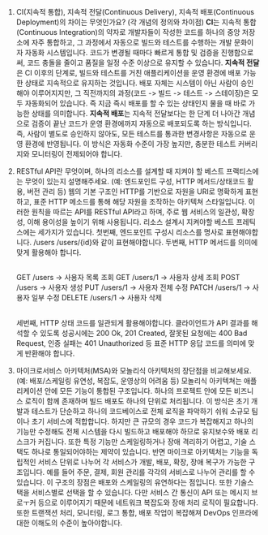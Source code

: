 1. CI(지속적 통합), 지속적 전달(Continuous Delivery), 지속적 배포(Continuous Deployment)의 차이는 무엇인가요? (각 개념의 정의와 차이점)
   **CI**는 지속적 통합(Continuous Integration)의 약자로 개발자들이 작성한 코드를 하나의 중앙 저장소에 자주 통합하고,
   그 과정에서 자동으로 빌드와 테스트를 수행하는 개발 문화이자 자동화 시스템입니다.
   코드가 변경될 때마다 빠르게 통합 및 검증을 진행함으로써, 코드 충돌을 줄이고 품질을 일정 수준 이상으로 유지할 수 있습니다.
   **지속적 전달**은 CI 이후의 단계로, 빌드와 테스트를 거친 애플리케이션을 운영 환경에 배포 가능한 상태로 지속적으로 유지하는 것입니다. 배포 자체는 시스템이 아닌 사람이 승인해야 이루어지지만, 그 직전까지의 과정(코드 -> 빌드 -> 테스트 -> 스테이징)은 모두 자동화되어 있습니다. 즉 지금 즉시 배포를 할 수 있는 상태인지 물을 때 바로 가능한 상태를 의미합니다.
   **지속적 배포**는 지속적 전달보다는 한 단계 더 나아간 개념으로 검증이 끝난 코드가 운영 환경에까지 자동으로 배포되도록 하는 방식입니다. 즉, 사람이 별도로 승인하지 않아도, 모든 테스트를 통과한 변경사항은 자동으로 운영 환경에 반영됩니다.
   이 방식은 자동화 수준이 가장 높지만, 충분한 테스트 커버리지와 모니터링이 전제되어야 합니다.

2. RESTful API란 무엇이며, 하나의 리소스를 설계할 때 지켜야 할 베스트 프랙티스에는 무엇이 있는지 설명해주세요.
   (예: 엔드포인트 구성, HTTP 메서드/상태코드 활용, 버전 관리 등)
   웹의 기본 구조인 HTTP를 기반으로 자원을 URI로 명확하게 표현하고, 표준 HTTP 메소드를 통해 해당 자원을 조작하는 아키텍쳐 스타일입니다. 이러한 원칙을 따르는 API를 RESTful API라고 하며, 주로 웹 서비스의 일관성, 확장성, 이해 용이성을 높이기 위해 사용됩니다.
   리소스 설계시 지켜야할 베스트 프레틱스에는 세가지가 있습니다.
   첫번째, 엔드포인트 구성시 리소스를 명사로 표현해야합니다.
   /users /users/{id}와 같이 표현해야합니다.
   두번째, HTTP 메서드를 의미에 맞게 활용해야 합니다.

   ##

   GET /users → 사용자 목록 조회
   GET /users/1 → 사용자 상세 조회
   POST /users → 사용자 생성
   PUT /users/1 → 사용자 전체 수정
   PATCH /users/1 → 사용자 일부 수정
   DELETE /users/1 → 사용자 삭제

   ##

   세번째, HTTP 상태 코드를 일관되게 활용해야합니다.
   클라이언트가 API 결과를 해석할 수 있도록
   성공시에는 200 Ok, 201 Created, 잘못된 요청에는 400 Bad Request, 인증 실패는 401 Unauthorized 등 표준 HTTP 응답 코드를 의미에 맞게 반환해야 합니다.

3. 마이크로서비스 아키텍처(MSA)와 모놀리식 아키텍처의 장단점을 비교해보세요.
   (예: 배포/스케일링 유연성, 복잡도, 운영상의 어려움 등)
   모놀리식 아키텍쳐는 애플리케이션 안에 모든 기능이 통합된 구조입니다. 하나의 프로젝트 안에 모든 비즈니스 로직이 함께 존재하며 빌드 배포도 하나의 단위로 처리됩니다. 이 방식은 초기 개발과 테스트가 단순하고 하나의 코드베이스로 전체 로직을 파악하기 쉬워 소규모 팀이나 초기 서비스에 적합합니다.
   하지만 큰 규모의 경우 코드가 복잡해지고 하나의 기능만 수정해도 전체 시스템을 다시 빌드하고 배포해야 하므로 유지보수와 배포 리스크가 커집니다. 또한 특정 기능만 스케일링하거나 장애 격리하기 어렵고, 기술 스택도 하나로 통일되어야하는 제약이 있습니다.
   반면 마이크로 아키텍처는 기능을 독립적인 서비스 단위로 나누어 각 서비스가 개발, 배포, 확장, 장애 복구가 가능한 구조입니다.
   예를 들어 주문, 결제, 회원 관리를 각각의 서비스로 나누어 관리를 할 수 있습니다.
   이 구조의 장점은 배포와 스케일링의 유연하다는 점입니다. 또한 기술스택을 서비스별로 선택을 할 수 있습니다.
   다만 서비스 간 통신이 API 또는 메시지 브로ㅜ커 등으로 이루어지기 때문에 네트워크 복잡도와 장애 처리 로직이 필요합니다.
   또한 트랜잭션 처리, 모니터링, 로그 통합, 배포 작업이 복잡해져 DevOps 인프라에 대한 이해도의 수준이 높아야합니다.
